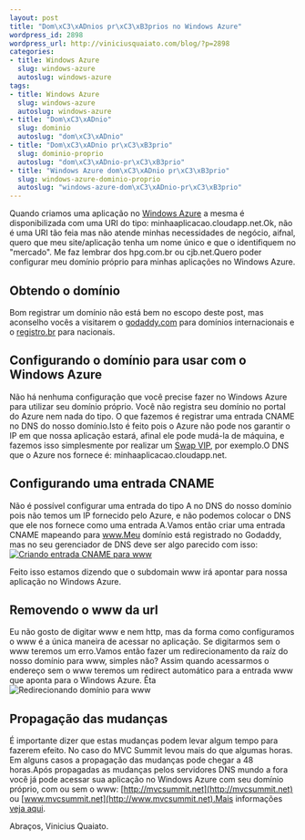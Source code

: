 ```yaml
--- 
layout: post
title: "Dom\xC3\xADnios pr\xC3\xB3prios no Windows Azure"
wordpress_id: 2898
wordpress_url: http://viniciusquaiato.com/blog/?p=2898
categories: 
- title: Windows Azure
  slug: windows-azure
  autoslug: windows-azure
tags: 
- title: Windows Azure
  slug: windows-azure
  autoslug: windows-azure
- title: "Dom\xC3\xADnio"
  slug: dominio
  autoslug: "dom\xC3\xADnio"
- title: "Dom\xC3\xADnio pr\xC3\xB3prio"
  slug: dominio-proprio
  autoslug: "dom\xC3\xADnio-pr\xC3\xB3prio"
- title: "Windows Azure dom\xC3\xADnio pr\xC3\xB3prio"
  slug: windows-azure-dominio-proprio
  autoslug: "windows-azure-dom\xC3\xADnio-pr\xC3\xB3prio"
---
```

Quando criamos uma aplicação no [Windows Azure](http://viniciusquaiato.com/blog/category/windows-azure/) a mesma é disponibilizada com uma URI do tipo: minhaaplicacao.cloudapp.net.Ok, não é uma URI tão feia mas não atende minhas necessidades de negócio, aifnal, quero que meu site/aplicação tenha um nome único e que o identifiquem no "mercado". Me faz lembrar dos hpg.com.br ou cjb.net.Quero poder configurar meu domínio próprio para minhas aplicações no Windows Azure.

## Obtendo o domínio
Bom registrar um domínio não está bem no escopo deste post, mas aconselho vocês a visitarem o [godaddy.com](http://godaddy.com) para domínios internacionais e o [registro.br](http://registro.br) para nacionais.

## Configurando o domínio para usar com o Windows Azure
Não há nenhuma configuração que você precise fazer no Windows Azure para utilizar seu domínio próprio. Você não registra seu domínio no portal do Azure nem nada do tipo. O que fazemos é registrar uma entrada CNAME no DNS do nosso domínio.Isto é feito pois o Azure não pode nos garantir o IP em que nossa aplicação estará, afinal ele pode mudá-la de máquina, e fazemos isso simplesmente por realizar um [Swap VIP](http://viniciusquaiato.com/blog/deploy-no-windows-azure-portal/), por exemplo.O DNS que o Azure nos fornece é: minhaaplicacao.cloudapp.net.

## Configurando uma entrada CNAME


Não é possível configurar uma entrada do tipo A no DNS do nosso domínio pois não temos um IP fornecido pelo Azure, e não podemos colocar o DNS que ele nos fornece como uma entrada A.Vamos então criar uma entrada CNAME mapeando para www.Meu domínio está registrado no Godaddy, mas no seu gerenciador de DNS deve ser algo parecido com isso:[![Criando entrada CNAME para www](http://viniciusquaiato.com/images_posts/cname-www-300x102.png "Criando entrada CNAME para www")](http://viniciusquaiato.com/images_posts/cname-www.png)

Feito isso estamos dizendo que o subdomain www irá apontar para nossa aplicação no Windows Azure.

## Removendo o www da url


Eu não gosto de digitar www e nem http, mas da forma como configuramos o www é a única maneira de acessar no aplicação. Se digitarmos sem o www teremos um erro.Vamos então fazer um redirecionamento da raíz do nosso domínio para www, simples não? Assim quando acessarmos o endereço sem o www teremos um redirect automático para a entrada www que aponta para o Windows Azure. Êta![![Redirecionando domínio para www](http://viniciusquaiato.com/images_posts/forward-300x140.png "Redirecionando domínio para www")](http://viniciusquaiato.com/images_posts/forward.png)



## Propagação das mudanças
É importante dizer que estas mudanças podem levar algum tempo para fazerem efeito. No caso do MVC Summit levou mais do que algumas horas. Em alguns casos a propagação das mudanças pode chegar a 48 horas.Após propagadas as mudanças pelos servidores DNS mundo a fora você já pode acessar sua aplicação no Windows Azure com seu domínio próprio, com ou sem o www: [http://mvcsummit.net](http://mvcsummit.net) ou [www.mvcsummit.net](http://www.mvcsummit.net).Mais informações [veja aqui](http://blog.smarx.com/posts/custom-domain-names-in-windows-azure).

Abraços,
Vinicius Quaiato.
